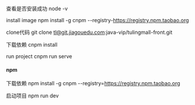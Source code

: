 查看是否安装成功
node -v

install image
npm install -g cnpm --registry-https://registry.npm.taobao.org  

clone代码
git clone tl@git.jiagouedu.com:java-vip/tulingmall-front.git

下载依赖
cnpm install

run project
cnpm run serve

#### npm
下载依赖 npm install -g cnpm --registry=https://registry.npm.taobao.org

启动项目 npm run dev
